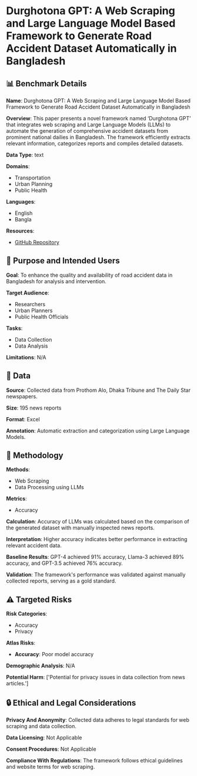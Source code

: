 # Durghotona GPT: A Web Scraping and Large Language Model Based Framework to Generate Road Accident Dataset Automatically in Bangladesh

## 📊 Benchmark Details

**Name**: Durghotona GPT: A Web Scraping and Large Language Model Based Framework to Generate Road Accident Dataset Automatically in Bangladesh

**Overview**: This paper presents a novel framework named ‘Durghotona GPT’ that integrates web scraping and Large Language Models (LLMs) to automate the generation of comprehensive accident datasets from prominent national dailies in Bangladesh. The framework efficiently extracts relevant information, categorizes reports and compiles detailed datasets.

**Data Type**: text

**Domains**:
- Transportation
- Urban Planning
- Public Health

**Languages**:
- English
- Bangla

**Resources**:
- [GitHub Repository](https://github.com/Thamed-Chowdhury/Durghotona-GPT)

## 🎯 Purpose and Intended Users

**Goal**: To enhance the quality and availability of road accident data in Bangladesh for analysis and intervention.

**Target Audience**:
- Researchers
- Urban Planners
- Public Health Officials

**Tasks**:
- Data Collection
- Data Analysis

**Limitations**: N/A

## 💾 Data

**Source**: Collected data from Prothom Alo, Dhaka Tribune and The Daily Star newspapers.

**Size**: 195 news reports

**Format**: Excel

**Annotation**: Automatic extraction and categorization using Large Language Models.

## 🔬 Methodology

**Methods**:
- Web Scraping
- Data Processing using LLMs

**Metrics**:
- Accuracy

**Calculation**: Accuracy of LLMs was calculated based on the comparison of the generated dataset with manually inspected news reports.

**Interpretation**: Higher accuracy indicates better performance in extracting relevant accident data.

**Baseline Results**: GPT-4 achieved 91% accuracy, Llama-3 achieved 89% accuracy, and GPT-3.5 achieved 76% accuracy.

**Validation**: The framework's performance was validated against manually collected reports, serving as a gold standard.

## ⚠️ Targeted Risks

**Risk Categories**:
- Accuracy
- Privacy

**Atlas Risks**:
- **Accuracy**: Poor model accuracy

**Demographic Analysis**: N/A

**Potential Harm**: ['Potential for privacy issues in data collection from news articles.']

## 🔒 Ethical and Legal Considerations

**Privacy And Anonymity**: Collected data adheres to legal standards for web scraping and data collection.

**Data Licensing**: Not Applicable

**Consent Procedures**: Not Applicable

**Compliance With Regulations**: The framework follows ethical guidelines and website terms for web scraping.

